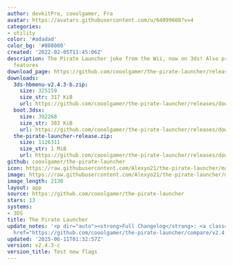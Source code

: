 ```yaml
---
author: devkitPro, cooolgamer, Fra
avatar: https://avatars.githubusercontent.com/u/64099608?v=4
categories:
- utility
color: '#adadad'
color_bg: '#808080'
created: '2022-02-05T11:45:06Z'
description: The Pirate Launcher joke from the Wii, now on 3ds! Also provides debugging
  features
download_page: https://github.com/cooolgamer/the-pirate-launcher/releases
downloads:
  3ds-hbmenu-v2.4.3-b.zip:
    size: 325159
    size_str: 317 KiB
    url: https://github.com/cooolgamer/the-pirate-launcher/releases/download/v2.4.3-c/3ds-hbmenu-v2.4.3-b.zip
  boot.3dsx:
    size: 392268
    size_str: 383 KiB
    url: https://github.com/cooolgamer/the-pirate-launcher/releases/download/v2.4.3-c/boot.3dsx
  the-pirate-launcher-release.zip:
    size: 1126311
    size_str: 1 MiB
    url: https://github.com/cooolgamer/the-pirate-launcher/releases/download/v2.4.3-c/the-pirate-launcher-release.zip
github: cooolgamer/the-pirate-launcher
icon: https://raw.githubusercontent.com/Alexyo21/the-pirate-launcher/master/icon.png
image: https://raw.githubusercontent.com/Alexyo21/the-pirate-launcher/master/icon.png
image_length: 2130
layout: app
source: https://github.com/cooolgamer/the-pirate-launcher
stars: 13
systems:
- 3DS
title: The Pirate Launcher
update_notes: '<p dir="auto"><strong>Full Changelog</strong>: <a class="commit-link"
  href="https://github.com/cooolgamer/the-pirate-launcher/compare/v2.4.3...v2.4.3-c"><tt>v2.4.3...v2.4.3-c</tt></a></p>'
updated: '2025-06-11T01:32:57Z'
version: v2.4.3-c
version_title: Test new flags
---
```

